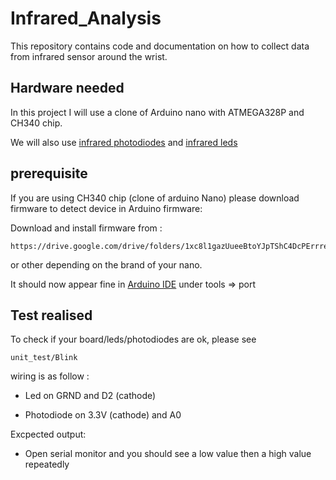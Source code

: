 # Infrared_Analysis

This repository contains code and documentation on how to collect data from infrared sensor around the wrist.

## Hardware needed

In this project I will use a clone of Arduino nano with ATMEGA328P and CH340 chip.


We will also use [infrared photodiodes](https://fr.rs-online.com/web/p/photodiodes/6547921/) and [infrared leds](https://fr.rs-online.com/web/p/led-ir/8768767/)
## prerequisite

If you are using CH340 chip (clone of arduino Nano) please download firmware to detect device in Arduino firmware:

Download and install firmware from : 
```
https://drive.google.com/drive/folders/1xc8l1gazUueeBtoYJpTShC4DcPErrreh
```
or other depending on the brand of your nano.

It should now appear fine in [Arduino IDE](https://www.arduino.cc/en/Main/OldSoftwareReleases) under tools => port

## Test realised

To check if your board/leds/photodiodes are ok, please see 
```
unit_test/Blink
```
wiring is as follow : 

- Led on GRND and D2 (cathode)

- Photodiode on 3.3V (cathode) and A0

Excpected output:

- Open serial monitor and you should see a low value then a high value repeatedly

